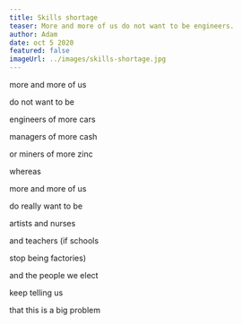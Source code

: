 ```yaml
---
title: Skills shortage
teaser: More and more of us do not want to be engineers.
author: Adam
date: oct 5 2020
featured: false
imageUrl: ../images/skills-shortage.jpg
---
```


more and more of us

do not want to be

engineers of more cars

managers of more cash

or miners of more zinc

whereas

more and more of us

do really want to be

artists and nurses

and teachers (if schools

stop being factories)

and the people we elect

keep telling us

that this is a big problem
